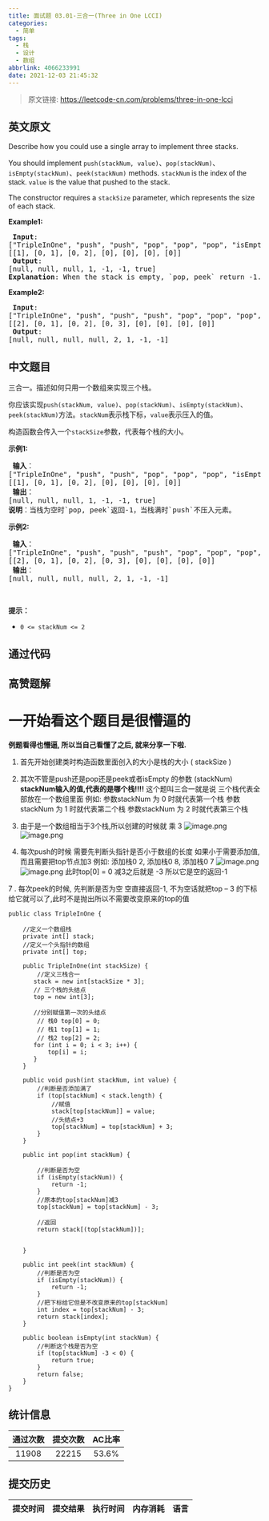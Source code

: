 ```yaml
---
title: 面试题 03.01-三合一(Three in One LCCI)
categories:
  - 简单
tags:
  - 栈
  - 设计
  - 数组
abbrlink: 4066233991
date: 2021-12-03 21:45:32
---
```


> 原文链接: https://leetcode-cn.com/problems/three-in-one-lcci


## 英文原文
<div><p>Describe how you could use a single array to implement three stacks.</p>

<p>You&nbsp;should implement&nbsp;<code>push(stackNum, value)</code>、<code>pop(stackNum)</code>、<code>isEmpty(stackNum)</code>、<code>peek(stackNum)</code>&nbsp;methods.&nbsp;<code>stackNum<font face="sans-serif, Arial, Verdana, Trebuchet MS">&nbsp;</font></code><font face="sans-serif, Arial, Verdana, Trebuchet MS">is the index of the stack.&nbsp;</font><code>value</code>&nbsp;is the value that pushed to the stack.</p>

<p>The constructor requires a&nbsp;<code>stackSize</code>&nbsp;parameter, which represents the size of each stack.</p>

<p><strong>Example1:</strong></p>

<pre>
<strong> Input</strong>: 
[&quot;TripleInOne&quot;, &quot;push&quot;, &quot;push&quot;, &quot;pop&quot;, &quot;pop&quot;, &quot;pop&quot;, &quot;isEmpty&quot;]
[[1], [0, 1], [0, 2], [0], [0], [0], [0]]
<strong> Output</strong>: 
[null, null, null, 1, -1, -1, true]
<b>Explanation</b>: When the stack is empty, `pop, peek` return -1. When the stack is full, `push` does nothing.
</pre>

<p><strong>Example2:</strong></p>

<pre>
<strong> Input</strong>: 
[&quot;TripleInOne&quot;, &quot;push&quot;, &quot;push&quot;, &quot;push&quot;, &quot;pop&quot;, &quot;pop&quot;, &quot;pop&quot;, &quot;peek&quot;]
[[2], [0, 1], [0, 2], [0, 3], [0], [0], [0], [0]]
<strong> Output</strong>: 
[null, null, null, null, 2, 1, -1, -1]
</pre>
</div>

## 中文题目
<div><p>三合一。描述如何只用一个数组来实现三个栈。</p>

<p>你应该实现<code>push(stackNum, value)</code>、<code>pop(stackNum)</code>、<code>isEmpty(stackNum)</code>、<code>peek(stackNum)</code>方法。<code>stackNum</code>表示栈下标，<code>value</code>表示压入的值。</p>

<p>构造函数会传入一个<code>stackSize</code>参数，代表每个栈的大小。</p>

<p><strong>示例1:</strong></p>

<pre>
<strong> 输入</strong>：
["TripleInOne", "push", "push", "pop", "pop", "pop", "isEmpty"]
[[1], [0, 1], [0, 2], [0], [0], [0], [0]]
<strong> 输出</strong>：
[null, null, null, 1, -1, -1, true]
<strong>说明</strong>：当栈为空时`pop, peek`返回-1，当栈满时`push`不压入元素。
</pre>

<p><strong>示例2:</strong></p>

<pre>
<strong> 输入</strong>：
["TripleInOne", "push", "push", "push", "pop", "pop", "pop", "peek"]
[[2], [0, 1], [0, 2], [0, 3], [0], [0], [0], [0]]
<strong> 输出</strong>：
[null, null, null, null, 2, 1, -1, -1]
</pre>

<p>&nbsp;</p>

<p><strong>提示：</strong></p>

<ul>
	<li><code>0 &lt;= stackNum &lt;= 2</code></li>
</ul>
</div>

## 通过代码
<RecoDemo>
</RecoDemo>


## 高赞题解
# 一开始看这个题目是很懵逼的
**例题看得也懵逼, 所以当自己看懂了之后, 就来分享一下啦.**

1. 首先开始创建类时构造函数里面创入的大小是栈的大小 ( stackSize  )
2. 其次不管是push还是pop还是peek或者isEmpty 的参数 (stackNum)
   **stackNum输入的值,代表的是哪个栈!!!!**
    这个题叫三合一就是说 三个栈代表全部放在一个数组里面
	例如: 参数stackNum 为 0 时就代表第一个栈
         参数stackNum 为 1 时就代表第二个栈
         参数stackNum 为 2 时就代表第三个栈

3. 由于是一个数组相当于3个栈,所以创建的时候就 乘 3
![image.png](../images/three-in-one-lcci-0.png)
![image.png](../images/three-in-one-lcci-1.png)
4. 每次push的时候 需要先判断头指针是否小于数组的长度
    如果小于需要添加值,而且需要把top节点加3
    例如: 添加栈0 2, 添加栈0 8, 添加栈0 7
![image.png](../images/three-in-one-lcci-2.png)
![image.png](../images/three-in-one-lcci-3.png)
  此时top[0] = 0 减3之后就是 -3 所以它是空的返回-1

7 . 每次peek的时候, 先判断是否为空 空直接返回-1, 不为空话就把top – 3 的下标给它就可以了,此时不是抛出所以不需要改变原来的top的值

```
public class TripleInOne {

    //定义一个数组栈
    private int[] stack;
    //定义一个头指针的数组
    private int[] top;

    public TripleInOne(int stackSize) {
        //定义三栈合一
       stack = new int[stackSize * 3];
       // 三个栈的头结点
       top = new int[3];

       //分别赋值第一次的头结点
        // 栈0 top[0] = 0;
        // 栈1 top[1] = 1;
        // 栈2 top[2] = 2;
       for (int i = 0; i < 3; i++) {
           top[i] = i;
       }
    }

    public void push(int stackNum, int value) {
        //判断是否添加满了
        if (top[stackNum] < stack.length) {
            //赋值
            stack[top[stackNum]] = value;
            //头结点+3
            top[stackNum] = top[stackNum] + 3;
        }
    }

    public int pop(int stackNum) {

        //判断是否为空
        if (isEmpty(stackNum)) {
            return -1;
        }
        //原本的top[stackNum]减3
        top[stackNum] = top[stackNum] - 3;

        //返回
        return stack[(top[stackNum])];


    }

    public int peek(int stackNum) {
        //判断是否为空
        if (isEmpty(stackNum)) {
            return -1;
        }
        //把下标给它但是不改变原来的top[stackNum]
        int index = top[stackNum] - 3;
        return stack[index];
    }

    public boolean isEmpty(int stackNum) {
        //判断这个栈是否为空
        if (top[stackNum] -3 < 0) {
            return true;
        }
        return false;
    }
}
```


## 统计信息
| 通过次数 | 提交次数 | AC比率 |
| :------: | :------: | :------: |
|    11908    |    22215    |   53.6%   |

## 提交历史
| 提交时间 | 提交结果 | 执行时间 |  内存消耗  | 语言 |
| :------: | :------: | :------: | :--------: | :--------: |

